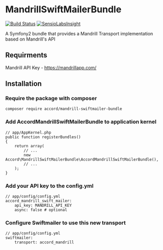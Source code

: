 # MandrillSwiftMailerBundle

[![Build Status](https://travis-ci.org/AccordGroup/MandrillSwiftMailerBundle.svg?branch=master)](https://travis-ci.org/AccordGroup/MandrillSwiftMailerBundle) [![SensioLabsInsight](https://insight.sensiolabs.com/projects/21a5761d-ba5e-46f2-8939-a561e12698a8/mini.png)](https://insight.sensiolabs.com/projects/21a5761d-ba5e-46f2-8939-a561e12698a8)

A Symfony2 bundle that provides a Mandrill Transport implementation based on Mandrill's API

## Requirments

Mandrill API Key - https://mandrillapp.com/

## Installation

### Require the package with composer

    composer require accord/mandrill-swiftmailer-bundle

### Add AccordMandrillSwiftMailerBundle to application kernel

    // app/AppKernel.php
    public function registerBundles()
    {
        return array(
            // ...
            new Accord\MandrillSwiftMailerBundle\AccordMandrillSwiftMailerBundle(),
            // ...
        );
    }

### Add your API key to the config.yml

    // app/config/config.yml
    accord_mandrill_swift_mailer:
        api_key: MANDRILL_API_KEY
        async: false # optional

### Configure Swiftmailer to use this new transport

    // app/config/config.yml
    swiftmailer:
        transport: accord_mandrill
